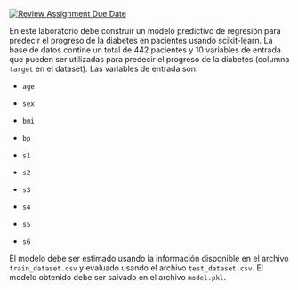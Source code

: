 [![Review Assignment Due Date](https://classroom.github.com/assets/deadline-readme-button-22041afd0340ce965d47ae6ef1cefeee28c7c493a6346c4f15d667ab976d596c.svg)](https://classroom.github.com/a/f9pFTCWw)

En este laboratorio debe construir un modelo predictivo de regresión para 
predecir el progreso de la diabetes en pacientes usando scikit-learn. La
base de datos contine un total de 442 pacientes y 10 variables de entrada
que pueden ser utilizadas para predecir el progreso de la diabetes 
(columna `target` en el dataset). Las variables de entrada son:

* `age` 

* `sex`

* `bmi`

* `bp`

* `s1`

* `s2`

* `s3`

* `s4`

* `s5`

* `s6`

El modelo debe ser estimado usando la información disponible en el archivo
`train_dataset.csv` y evaluado usando el archivo `test_dataset.csv`. El 
modelo obtenido debe ser salvado en el archivo `model.pkl`.  
